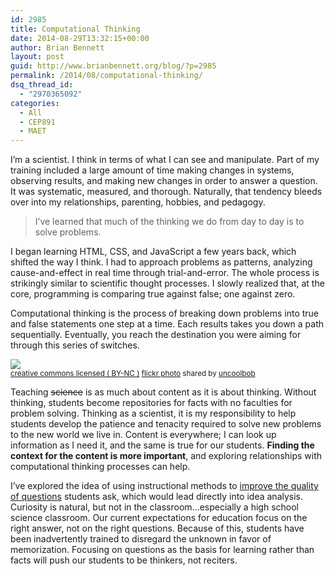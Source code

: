 ```yaml
---
id: 2985
title: Computational Thinking
date: 2014-08-29T13:32:15+00:00
author: Brian Bennett
layout: post
guid: http://www.brianbennett.org/blog/?p=2985
permalink: /2014/08/computational-thinking/
dsq_thread_id:
  - "2970365092"
categories:
  - All
  - CEP891
  - MAET
---
```

I&#8217;m a scientist. I think in terms of what I can see and manipulate. Part of my training included a large amount of time making changes in systems, observing results, and making new changes in order to answer a question. It was systematic, measured, and thorough. Naturally, that tendency bleeds over into my relationships, parenting, hobbies, and pedagogy.

<blockquote class="pullquote">
  <p>
    I&#8217;ve learned that much of the thinking we do from day to day is to solve problems.
  </p>
</blockquote>

I began learning HTML, CSS, and JavaScript a few years back, which shifted the way I think. I had to approach problems as patterns, analyzing cause-and-effect in real time through trial-and-error. The whole process is strikingly similar to scientific thought processes. I slowly realized that, at the core, programming is comparing true against false; one against zero.

Computational thinking is the process of breaking down problems into true and false statements one step at a time. Each results takes you down a path sequentially. Eventually, you reach the destination you were aiming for through this series of switches.

[![](http://farm3.static.flickr.com/2842/9956519004_f1dd69bc2a.jpg)](http://flickr.com/photos/uncoolbob/9956519004 "OFF ON")  
<small><a href="http://creativecommons.org/licenses/by-nc/2.0/">creative commons licensed ( BY-NC )</a> <a title="OFF ON" href="http://flickr.com/photos/uncoolbob/9956519004">flickr photo</a> shared by <a href="http://flickr.com/people/uncoolbob">uncoolbob</a></small>

Teaching <del>science</del> is as much about content as it is about thinking. Without thinking, students become repositories for facts with no faculties for problem solving. Thinking as a scientist, it is my responsibility to help students develop the patience and tenacity required to solve new problems to the new world we live in. Content is everywhere; I can look up information as I need it, and the same is true for our students. **Finding the context for the content is more important**, and exploring relationships with computational thinking processes can help.

I&#8217;ve explored the idea of using instructional methods to <a href="http://blog.ohheybrian.com/improving-questions-1/" target="blank">improve the quality of questions</a> students ask, which would lead directly into idea analysis. Curiosity is natural, but not in the classroom&#8230;especially a high school science classroom. Our current expectations for education focus on the right answer, not on the right questions. Because of this, students have been inadvertently trained to disregard the unknown in favor of memorization. Focusing on questions as the basis for learning rather than facts will push our students to be thinkers, not reciters.